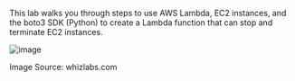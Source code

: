This lab walks you through steps to use AWS Lambda, EC2 instances, and the boto3 SDK (Python) to create a Lambda function that can stop and terminate EC2 instances.

![image](https://github.com/bvskarthik18/AWS-SCS-C02/assets/129149117/cbee56e5-2851-4fda-a1ef-256baeb99a4f)

Image Source: whizlabs.com
